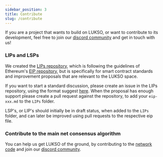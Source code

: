 ```yaml
---
sidebar_position: 3
title: Contribute
slug: /contribute
---
```


If you are a project that wants to build on LUKSO, or want to contribute to its development, feel free to join our [discord community](https://discord.gg/E2rJPP4) and get in touch with us!

### LIPs and LSPs

We created the [LIPs repository](https://github.com/lukso-network/LIPs), which is following the guidelines of Ethereum's [EIP repository](https://github.com/ethereum/EIPs), but is specifically for smart contract standards and improvement proposals that are relevant to the LUKSO space.

If you want to start a standard discussion, please create an issue in the LIPs repository, using the format suggest [here](https://github.com/lukso-network/LIPs/blob/master/lip-X.md). When the proposal has enough support please create a pull request against the repository, to add your `eip-xxx.md` to the `LIPs` folder.

LSP's, or LIP's should initially be in draft status, when added to the `LIPs` folder, and can later be improved using pull requests to the respective eip file.

### Contribute to the main net consensus algorithm

You can help us get LUKSO of the ground, by contributing to the [network code](https://docs.lukso.tech/networks/mainnet) and join our [discord community](https://discord.gg/E2rJPP4).
